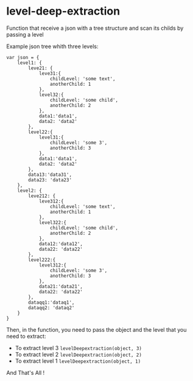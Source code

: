 # level-deep-extraction
Function that receive a json with a tree structure and scan its childs by passing a level

Example json tree whith three levels:
```
var json = {
	level1: {
		leve21: {
			leve31:{
				childLevel: 'some text',
				anotherChild: 1
			},
			level32:{
				childLevel: 'some child',
				anotherChild: 2
			},
			data1:'data1',
			data2: 'data2'
		},
		level22:{
			level31:{
				childLevel: 'some 3',
				anotherChild: 3
			},
			data1:'data1',
			data2: 'data2'
		},
		data13:'data31',
		data23: 'data23'
	},
	level2: {
		leve212: {
			leve312:{
				childLevel: 'some text',
				anotherChild: 1
			},
			level322:{
				childLevel: 'some child',
				anotherChild: 2
			},
			data12:'data12',
			data22: 'data22'
		},
		level222:{
			level312:{
				childLevel: 'some 3',
				anotherChild: 3
			},
			data21:'data21',
			data22: 'data22'
		},
		dataqq1:'dataq1',
		dataqq2: 'dataq2'
	}
}
```

Then, in the function, you need to pass the object and the level that you need to extract:
- To extract level 3 `levelDeepextraction(object, 3)`
- To extract level 2 `levelDeepextraction(object, 2)`
- To extract level 1 `levelDeepextraction(object, 1)`


And That's All !
